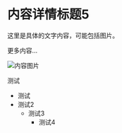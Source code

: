 # 内容详情标题5

这里是具体的文字内容，可能包括图片。

更多内容...

<img alt="内容图片" src="https://via.placeholder.com/900" style="max-width:600px; max-height:600px; width:auto; height:auto;"/>

测试

- 测试
- 测试2
  - 测试3
    - 测试4
